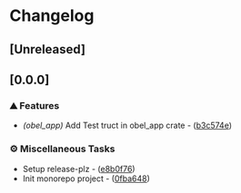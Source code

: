 # Changelog

## [Unreleased]

## [0.0.0]

### ⛰️ Features

- *(obel_app)* Add Test truct in obel_app crate - ([b3c574e](https://github.com/takula-tech/nita-obel/commit/b3c574efa4c729e9712c7625e28e53ee2afbf4a7))

### ⚙️ Miscellaneous Tasks

- Setup release-plz - ([e8b0f76](https://github.com/takula-tech/nita-obel/commit/e8b0f76ad636d6e4a41564f03a429a56eacf4f19))
- Init monorepo project - ([0fba648](https://github.com/takula-tech/nita-obel/commit/0fba6483fcd7aa707d434954f4eb36621a9b4615))

